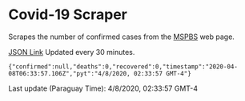 # Covid-19 Scraper

Scrapes the number of confirmed cases from the [MSPBS](https://www.mspbs.gov.py/covid-19.php) web page.

[JSON Link](https://jmayalag.github.io/covid19-scrape/cases.json)
Updated every 30 minutes.
```
{"confirmed":null,"deaths":0,"recovered":0,"timestamp":"2020-04-08T06:33:57.106Z","pyt":"4/8/2020, 02:33:57 GMT-4"}
```
Last update (Paraguay Time): 4/8/2020, 02:33:57 GMT-4